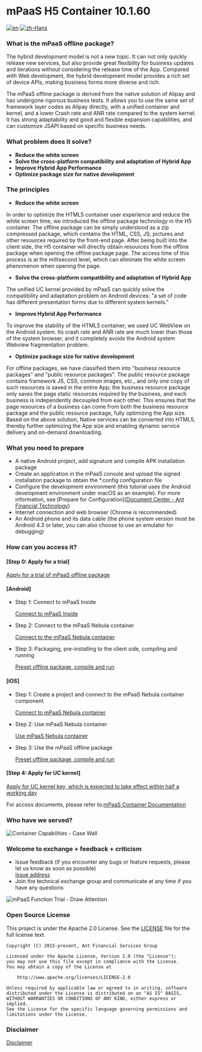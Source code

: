 # mPaaS H5 Container 10.1.60
[![en](https://img.shields.io/badge/Language-English-red)](https://github.com/alipay/mPaaS/blob//kroos_work/README.md)
[![zh-Hans](https://img.shields.io/badge/Language-%E4%B8%AD%E6%96%87-blue)](https://github.com/alipay/mPaaS/blob/kroos_work/README.zh-Hans.md)

### What is the mPaaS offline package?
The hybrid development model is not a new topic. It can not only quickly release new services, but also provide great flexibility for business updates and iterations without considering the release time of the App. Compared with Web development, the hybrid development model provides a rich set of device APIs, making business forms more diverse and rich.  

The mPaaS offline package is derived from the native solution of Alipay and has undergone rigorous business tests. It allows you to use the same set of framework layer codes as Alipay directly, with a unified container and kernel, and a lower Crash rate and ANR rate compared to the system kernel. It has strong adaptability and good and flexible expansion capabilities, and can customize JSAPI based on specific business needs.

### What problem does it solve?


* **Reduce the white screen**
* **Solve the cross-platform compatibility and adaptation of Hybrid App**
* **Improve Hybrid App Performance**
* **Optimize package size for native development**

### The principles

* **Reduce the white screen**

In order to optimize the HTML5 container user experience and reduce the white screen time, we introduced the offline package technology in the H5 container. The offline package can be simply understood as a zip compressed package, which contains the HTML, CSS, JS, pictures and other resources required by the front-end page. After being built into the client side, the H5 container will directly obtain resources from the offline package when opening the offline package page. The access time of this process is at the millisecond level, which can eliminate the white screen phenomenon when opening the page.

* **Solve the cross-platform compatibility and adaptation of Hybrid App**

The unified UC kernel provided by mPaaS can quickly solve the compatibility and adaptation problem on Android devices: "a set of code has different presentation forms due to different system kernels."

* **Improve Hybrid App Performance**

To improve the stability of the HTML5 container, we used UC WebView on the Android system. Its crash rate and ANR rate are much lower than those of the system browser, and it completely avoids the Android system Webview fragmentation problem.

* **Optimize package size for native development**

For offline packages, we have classified them into "business resource packages" and "public resource packages". The public resource package contains framework JS, CSS, common images, etc., and only one copy of such resources is saved in the entire App; the business resource package only saves the page static resources required by the business, and each business is independently decoupled from each other. This ensures that the page resources of a business can come from both the business resource package and the public resource package, fully optimizing the App size.
Based on the above solution, Native services can be converted into HTML5, thereby further optimizing the App size and enabling dynamic service delivery and on-demand downloading.

### What you need to prepare

- A native Android project, add signature and compile APK installation package
- Create an application in the mPaaS console and upload the signed installation package to obtain the *.config configuration file
- Configure the development environment (this tutorial uses the Android development environment under macOS as an example). For more information, see [Prepare for Configuration]([Document Center - Ant Financial Technology](https://tech.antfin.com/docs/2/99044))
- Internet connection and web browser (Chrome is recommended)
- An Android phone and its data cable (the phone system version must be Android 4.3 or later, you can also choose to use an emulator for debugging)

### How can you access it?

#### [Step 0: Apply for a trial]

  [Apply for a trial of mPaaS offline package](https://www.aliyun.com/product/mpaas?spm=5176.224200.h2v3icoap.455.5d716ed6zl3rpw&aly_as=J7wB1L5q)

#### [Android]

* Step 1: Connect to mPaaS Inside

  [Connect to mPaaS Inside](https://gw.alipayobjects.com/mdn/site_comm/afts/file/A*xziLQJ_oNFsAAAAAAAAAAABkARQnAQ)

* Step 2: Connect to the mPaaS Nebula container

  [Connect to the mPaaS Nebula container](https://gw.alipayobjects.com/mdn/site_comm/afts/file/A*kRtRRam3PxAAAAAAAAAAAABkARQnAQ)

* Step 3: Packaging, pre-installing to the client side, compiling and running

  [Preset offline package, compile and run](https://gw.alipayobjects.com/mdn/site_comm/afts/file/A*e5pMRpUNrjcAAAAAAAAAAABkARQnAQ)

#### [iOS]

* Step 1: Create a project and connect to the mPaaS Nebula container component

  [Connect to mPaaS Nebula container](https://gw.alipayobjects.com/mdn/site_comm/afts/file/A*IwoXSqm6sBgAAAAAAAAAAABkARQnAQ)

* Step 2: Use mPaaS Nebula container

  [Use mPaaS Nebula container](https://gw.alipayobjects.com/mdn/site_comm/afts/file/A*y02KQ6c9gFkAAAAAAAAAAABkARQnAQ)

* Step 3: Use the mPaaS offline package

  [Preset offline package, compile and run](https://gw.alipayobjects.com/mdn/site_comm/afts/file/A*U_wHQ51Gb6IAAAAAAAAAAABkARQnAQ)


#### [Step 4: Apply for UC kernel]

  [Apply for UC kernel key, which is expected to take effect within half a working day](https://tech.antfin.com/docs/2/112551)

For access documents, please refer to:[mPaaS Container Documentation](https://tech.antfin.com/docs/2/130789)

### Who have we served?

![Container Capabilities - Case Wall](https://img.alicdn.com/tfs/TB1aJf4vUz1gK0jSZLeXXb9kVXa-2560-641.png)

### Welcome to exchange + feedback + criticism

* Issue feedback (if you encounter any bugs or feature requests, please let us know as soon as possible)  
  [Issue address](https://github.com/alipay/mpaas-demo/issues)
* Join the technical exchange group and communicate at any time if you have any questions

![mPaaS Function Trial - Draw Attention](https://img.alicdn.com/tfs/TB1Rbf9vHY1gK0jSZTEXXXDQVXa-2560-1000.jpg)

### Open Source License

This project is under the Apache 2.0 License. See the [LICENSE](https://github.com/alipay/mpaas-demo/blob/master/LICENSE) file for the full license text.

```
Copyright (C) 2015-present, Ant Financial Services Group

Licensed under the Apache License, Version 2.0 (the "License");
you may not use this file except in compliance with the License.
You may obtain a copy of the License at

 	http://www.apache.org/licenses/LICENSE-2.0

Unless required by applicable law or agreed to in writing, software
distributed under the License is distributed on an "AS IS" BASIS,
WITHOUT WARRANTIES OR CONDITIONS OF ANY KIND, either express or implied.
See the License for the specific language governing permissions and
limitations under the License.
```

### Disclaimer

[Disclaimer](https://github.com/alipay/mpaas-demo/blob/master/Disclaimer.md)
